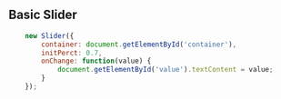 Basic Slider
------------

```javascript
	new Slider({
		container: document.getElementById('container'),
		initPerct: 0.7,
		onChange: function(value) {
			document.getElementById('value').textContent = value;
		}
	});	
```
